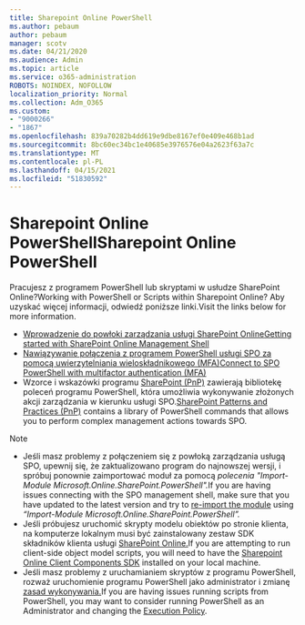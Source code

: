 ```yaml
---
title: Sharepoint Online PowerShell
ms.author: pebaum
author: pebaum
manager: scotv
ms.date: 04/21/2020
ms.audience: Admin
ms.topic: article
ms.service: o365-administration
ROBOTS: NOINDEX, NOFOLLOW
localization_priority: Normal
ms.collection: Adm_O365
ms.custom:
- "9000266"
- "1867"
ms.openlocfilehash: 839a70282b4dd619e9dbe8167ef0e409e468b1ad
ms.sourcegitcommit: 8bc60ec34bc1e40685e3976576e04a2623f63a7c
ms.translationtype: MT
ms.contentlocale: pl-PL
ms.lasthandoff: 04/15/2021
ms.locfileid: "51830592"
---
```

# <a name="sharepoint-online-powershell"></a><span data-ttu-id="dde74-102">Sharepoint Online PowerShell</span><span class="sxs-lookup"><span data-stu-id="dde74-102">Sharepoint Online PowerShell</span></span>

<span data-ttu-id="dde74-103">Pracujesz z programem PowerShell lub skryptami w usłudze SharePoint Online?</span><span class="sxs-lookup"><span data-stu-id="dde74-103">Working with PowerShell or Scripts within Sharepoint Online?</span></span> <span data-ttu-id="dde74-104">Aby uzyskać więcej informacji, odwiedź poniższe linki.</span><span class="sxs-lookup"><span data-stu-id="dde74-104">Visit the links below for more information.</span></span>
- [<span data-ttu-id="dde74-105">Wprowadzenie do powłoki zarządzania usługi SharePoint Online</span><span class="sxs-lookup"><span data-stu-id="dde74-105">Getting started with SharePoint Online Management Shell</span></span>](https://docs.microsoft.com/powershell/sharepoint/sharepoint-online/connect-sharepoint-online?view=sharepoint-ps)
- [<span data-ttu-id="dde74-106">Nawiązywanie połączenia z programem PowerShell usługi SPO za pomocą uwierzytelniania wieloskładnikowego (MFA)</span><span class="sxs-lookup"><span data-stu-id="dde74-106">Connect to SPO PowerShell with multifactor authentication (MFA)</span></span>](https://docs.microsoft.com/powershell/sharepoint/sharepoint-online/connect-sharepoint-online?view=sharepoint-ps#to-connect-with-multifactor-authentication-mfa)
- <span data-ttu-id="dde74-107">Wzorce i wskazówki programu [SharePoint (PnP)](https://docs.microsoft.com/powershell/sharepoint/sharepoint-pnp/sharepoint-pnp-cmdlets?view=sharepoint-ps) zawierają bibliotekę poleceń programu PowerShell, która umożliwia wykonywanie złożonych akcji zarządzania w kierunku usługi SPO.</span><span class="sxs-lookup"><span data-stu-id="dde74-107">[SharePoint Patterns and Practices (PnP)](https://docs.microsoft.com/powershell/sharepoint/sharepoint-pnp/sharepoint-pnp-cmdlets?view=sharepoint-ps) contains a library of PowerShell commands that allows you to perform complex management actions towards SPO.</span></span>

> [!NOTE]
> - <span data-ttu-id="dde74-108">Jeśli masz problemy z połączeniem się z powłoką zarządzania usługą SPO, [](https://docs.microsoft.com/powershell/scripting/developer/module/importing-a-powershell-module?view=powershell-7.1) upewnij się, że zaktualizowano program do najnowszej wersji, i spróbuj ponownie zaimportować moduł za pomocą *polecenia "Import-Module Microsoft.Online.SharePoint.PowerShell".*</span><span class="sxs-lookup"><span data-stu-id="dde74-108">If you are having issues connecting with the SPO management shell, make sure that you have updated to the latest version and try to [re-import the module](https://docs.microsoft.com/powershell/scripting/developer/module/importing-a-powershell-module?view=powershell-7.1) using *“Import-Module Microsoft.Online.SharePoint.PowerShell”.*</span></span>
> - <span data-ttu-id="dde74-109">Jeśli próbujesz uruchomić skrypty modelu obiektów po stronie klienta, na komputerze lokalnym musi być zainstalowany zestaw SDK składników klienta usługi [SharePoint Online.](https://www.microsoft.com/download/details.aspx?id=42038)</span><span class="sxs-lookup"><span data-stu-id="dde74-109">If you are attempting to run client-side object model scripts, you will need to have the [Sharepoint Online Client Components SDK](https://www.microsoft.com/download/details.aspx?id=42038) installed on your local machine.</span></span>
> - <span data-ttu-id="dde74-110">Jeśli masz problemy z uruchamianiem skryptów z programu PowerShell, rozważ uruchomienie programu PowerShell jako administrator i zmianę [zasad wykonywania.](https://docs.microsoft.com/powershell/module/microsoft.powershell.core/about/about_execution_policies?view=powershell-6)</span><span class="sxs-lookup"><span data-stu-id="dde74-110">If you are having issues running scripts from PowerShell, you may want to consider running PowerShell as an Administrator and changing the [Execution Policy](https://docs.microsoft.com/powershell/module/microsoft.powershell.core/about/about_execution_policies?view=powershell-6).</span></span>